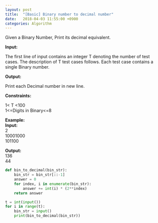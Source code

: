```yaml
---
layout: post
title:  "[Basic] Binary number to decimal number"
date:   2018-04-03 11:55:00 +0900
categories: Algorithm
---
```



Given a Binary Number, Print its decimal equivalent.

**Input:**

The first line of input contains an integer T denoting the number of test cases. The description of T test cases follows. Each test case contains a single Binary number. 

**Output:**

Print each Decimal number in new line.

**Constraints:**

1< T <100  
1<=Digits in Binary<=8

**Example:**  
**Input:**  
2  
10001000  
101100  

**Output:**  
136  
44

```python
def bin_to_decimal(bin_str):
    bin_str = bin_str[::-1]
    answer = 0
    for index, i in enumerate(bin_str):
        answer += int(i) * (2**index)
    return answer

t = int(input())
for i in range(t):
    bin_str = input()
    print(bin_to_decimal(bin_str))
```